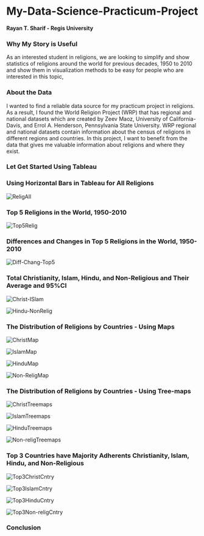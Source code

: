 # My-Data-Science-Practicum-Project

**Rayan T. Sharif - Regis University**

### Why My Story is Useful

As an interested student in religions, we are looking to simplify and show statistics of religions around the world for previous decades, 1950 to 2010 and show them in visualization methods to be easy for people who are interested in this topic,

### About the Data

I wanted to find a reliable data source for my practicum project in religions. As a result, I found the World Religion Project (WRP) that has regional and national datasets which are created by Zeev Maoz, University of California-Davis, and Errol A. Henderson, Pennsylvania State University.
WRP regional and national datasets contain information about the census of religions in different regions and countries. In this project, I want to benefit from the data that gives me valuable information about religions and where they exist.  

### Let Get Started Using Tableau


### Using Horizontal Bars in Tableau for All Religions

![ReligAll](https://github.com/RayanSharif/My-Tableau-Project/blob/master/Famous%20Religious%202010.PNG)

### Top 5 Religions in the World, 1950-2010

![Top5Relig](https://github.com/RayanSharif/My-Tableau-Project/blob/master/top-5-religions.PNG)

### Differences and Changes in Top 5 Religions in the World, 1950-2010

![Diff-Chang-Top5](https://github.com/RayanSharif/My-Tableau-Project/blob/master/Diff-and-change-in-religions.PNG)

### Total Christianity, Islam, Hindu, and Non-Religious and Their Average and 95%CI 

![Christ-ISlam](https://github.com/RayanSharif/My-Tableau-Project/blob/master/Christ-ana-islam.PNG)

![Hindu-NonRelig](https://github.com/RayanSharif/My-Tableau-Project/blob/master/Hindu-and-non-religious.PNG)


### The Distribution of Religions by Countries - Using Maps
 
![ChristMap](https://github.com/RayanSharif/My-Tableau-Project/blob/master/Christ-wolrd.PNG)

![IslamMap](https://github.com/RayanSharif/My-Tableau-Project/blob/master/Islam-map.PNG)

![HinduMap](https://github.com/RayanSharif/My-Tableau-Project/blob/master/Hindu-map.PNG)

![Non-ReligMap](https://github.com/RayanSharif/My-Tableau-Project/blob/master/Non-religious-map.PNG)


### The Distribution of Religions by Countries - Using Tree-maps

![ChristTreemaps](https://github.com/RayanSharif/My-Tableau-Project/blob/master/Christ-treemaps.PNG)

![IslamTreemaps](https://github.com/RayanSharif/My-Tableau-Project/blob/master/Islam-treemaps.PNG)

![HinduTreemaps](https://github.com/RayanSharif/My-Tableau-Project/blob/master/Hindu-treemaps.PNG)

![Non-religTreemaps](https://github.com/RayanSharif/My-Tableau-Project/blob/master/Non-religious-treemaps.PNG)


### Top 3 Countries have Majority Adherents Christianity, Islam, Hindu, and Non-Religious

![Top3ChristCntry](https://github.com/RayanSharif/My-Tableau-Project/blob/master/Top-3-countries-christ.PNG)

![Top3IslamCntry](https://github.com/RayanSharif/My-Tableau-Project/blob/master/Top-3-countries-Islam.PNG)

![Top3HinduCntry](https://github.com/RayanSharif/My-Tableau-Project/blob/master/Top-3-countries-Hindu.PNG)

![Top3Non-religCntry](https://github.com/RayanSharif/My-Tableau-Project/blob/master/Top-3-countries-non-relig.PNG)











### Conclusion

